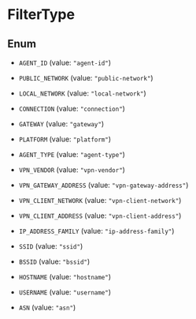 

# FilterType

## Enum


* `AGENT_ID` (value: `"agent-id"`)

* `PUBLIC_NETWORK` (value: `"public-network"`)

* `LOCAL_NETWORK` (value: `"local-network"`)

* `CONNECTION` (value: `"connection"`)

* `GATEWAY` (value: `"gateway"`)

* `PLATFORM` (value: `"platform"`)

* `AGENT_TYPE` (value: `"agent-type"`)

* `VPN_VENDOR` (value: `"vpn-vendor"`)

* `VPN_GATEWAY_ADDRESS` (value: `"vpn-gateway-address"`)

* `VPN_CLIENT_NETWORK` (value: `"vpn-client-network"`)

* `VPN_CLIENT_ADDRESS` (value: `"vpn-client-address"`)

* `IP_ADDRESS_FAMILY` (value: `"ip-address-family"`)

* `SSID` (value: `"ssid"`)

* `BSSID` (value: `"bssid"`)

* `HOSTNAME` (value: `"hostname"`)

* `USERNAME` (value: `"username"`)

* `ASN` (value: `"asn"`)



